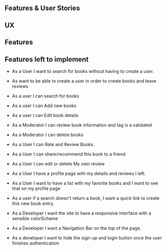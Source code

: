 Features & User Stories
---


## UX


## Features


## Features left to implement 

- As a User I want to search for books without having to create a user.

- As want to be able to create a user in order to create books and leave reviews

- As a user I can search for books

- As a user I can Add new books

- As a user I can Edit book details

- As a Moderator I can review book information and tag is a validated

- As a Moderator I can delete books

- As a User I can  Rate and Review Books.

- As a User I can share/recommend this book to a friend

- As a User I can edit or delete My own review 

- As a User I have a profile page with my details and reviews I left.

- As a User I want to have a list with my favorite books and I want to see that on my profile page

-  As a user if a search doesn't return a book, I want a quick link to create this new book entry.

-  As a Developer I want the site to have a responsive interface with a sensible colorScheme

-  As a Developer I want a Navigation Bar on the top of the page. 

- As a developer I want to hide the sign-up and login button once the user finishes authentication


